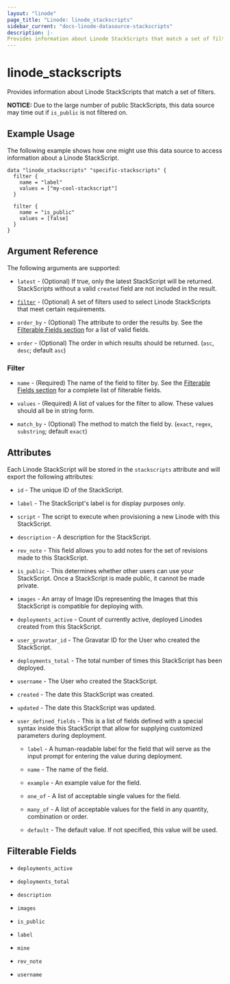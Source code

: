 ```yaml
---
layout: "linode"
page_title: "Linode: linode_stackscripts"
sidebar_current: "docs-linode-datasource-stackscripts"
description: |-
Provides information about Linode StackScripts that match a set of filters.
---
```


# linode\_stackscripts

Provides information about Linode StackScripts that match a set of filters.

**NOTICE:** Due to the large number of public StackScripts, this data source may time out if `is_public` is not filtered on.

## Example Usage

The following example shows how one might use this data source to access information about a Linode StackScript.

```hcl
data "linode_stackscripts" "specific-stackscripts" {
  filter {
    name = "label"
    values = ["my-cool-stackscript"]
  }

  filter {
    name = "is_public"
    values = [false]
  }
}
```

## Argument Reference

The following arguments are supported:

* `latest` - (Optional) If true, only the latest StackScript will be returned. StackScripts without a valid `created` field are not included in the result.

* [`filter`](#filter) - (Optional) A set of filters used to select Linode StackScripts that meet certain requirements.

* `order_by` - (Optional) The attribute to order the results by. See the [Filterable Fields section](#filterable-fields) for a list of valid fields.

* `order` - (Optional) The order in which results should be returned. (`asc`, `desc`; default `asc`)

### Filter

* `name` - (Required) The name of the field to filter by. See the [Filterable Fields section](#filterable-fields) for a complete list of filterable fields.

* `values` - (Required) A list of values for the filter to allow. These values should all be in string form.

* `match_by` - (Optional) The method to match the field by. (`exact`, `regex`, `substring`; default `exact`)

## Attributes

Each Linode StackScript will be stored in the `stackscripts` attribute and will export the following attributes:

* `id` - The unique ID of the StackScript.

* `label` - The StackScript's label is for display purposes only.

* `script` - The script to execute when provisioning a new Linode with this StackScript.

* `description` - A description for the StackScript.

* `rev_note` - This field allows you to add notes for the set of revisions made to this StackScript.

* `is_public` - This determines whether other users can use your StackScript. Once a StackScript is made public, it cannot be made private.

* `images` - An array of Image IDs representing the Images that this StackScript is compatible for deploying with.

* `deployments_active` - Count of currently active, deployed Linodes created from this StackScript.

* `user_gravatar_id` - The Gravatar ID for the User who created the StackScript.

* `deployments_total` - The total number of times this StackScript has been deployed.

* `username` - The User who created the StackScript.

* `created` - The date this StackScript was created.

* `updated` - The date this StackScript was updated.

* `user_defined_fields` - This is a list of fields defined with a special syntax inside this StackScript that allow for supplying customized parameters during deployment.

  * `label` - A human-readable label for the field that will serve as the input prompt for entering the value during deployment.

  * `name` - The name of the field.

  * `example` - An example value for the field.

  * `one_of` - A list of acceptable single values for the field.

  * `many_of` - A list of acceptable values for the field in any quantity, combination or order.

  * `default` - The default value. If not specified, this value will be used.

## Filterable Fields

* `deployments_active`

* `deployments_total`

* `description`

* `images`

* `is_public`

* `label`

* `mine`

* `rev_note`

* `username`

